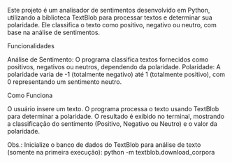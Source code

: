 Este projeto é um analisador de sentimentos desenvolvido em Python, utilizando a biblioteca TextBlob para processar textos e determinar sua polaridade. Ele classifica o texto como positivo, negativo ou neutro, com base na análise de sentimentos.

Funcionalidades

Análise de Sentimento: O programa classifica textos fornecidos como positivos, negativos ou neutros, dependendo da polaridade.
Polaridade: A polaridade varia de -1 (totalmente negativo) até 1 (totalmente positivo), com 0 representando um sentimento neutro.

Como Funciona

O usuário insere um texto.
O programa processa o texto usando TextBlob para determinar a polaridade.
O resultado é exibido no terminal, mostrando a classificação do sentimento (Positivo, Negativo ou Neutro) e o valor da polaridade.

Obs.: Inicialize o banco de dados do TextBlob para análise de texto (somente na primeira execução): python -m textblob.download_corpora
